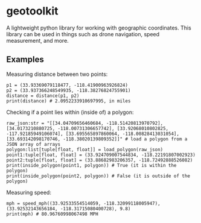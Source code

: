 # geotoolkit
A lightweight python library for working with geographic coordinates. This library can be used in things such as drone navigation, speed measurement, and more.

## Examples
Measuring distance between two points:
```
p1 = (33.93369079118477, -118.41900963926824)
p2 = (33.937366248549935, -118.38276824755901)
distance = distance(p1, p2)
print(distance) # 2.0952233910697995, in miles
```

Checking if a point lies within (inside of) a polygon:
```
raw_json:str = "[[34.04709656460684, -118.51420813970792], [34.0173210880725, -118.00731306657742], [33.92068010802825, -117.92185949106074], [33.695565897860064, -118.00828413031054], [33.693142098170746, -118.38020139809352]]" # load a polygon from a JSON array of arrays
polygon:list[tuple[float, float]] = load_polygon(raw_json)
point1:tuple[float, float] = (33.924709007544834, -118.22191807002923)
point2:tuple[float, float] = (33.88682983206357, -118.72492888526082)
print(inside_polygon(point1, polygon)) # True (it is within the polygon)
print(inside_polygon(point2, polygon)) # False (it is outside of the polygon)
```

Measuring speed:
```
mph = speed_mph((33.92533554514059, -118.32099118005947), (33.92532143656184, -118.31715080400728), 9.8)
print(mph) # 80.96760998067498 MPH
```